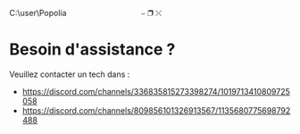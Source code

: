 C:\user\Popolia&nbsp;&nbsp;&nbsp;&nbsp;&nbsp;&nbsp;&nbsp;&nbsp;&nbsp;&nbsp;&nbsp;&nbsp;&nbsp;&nbsp;&nbsp;&nbsp;&nbsp;&nbsp;&nbsp;&nbsp;&nbsp;&nbsp;&nbsp;&nbsp;&nbsp;&nbsp;&nbsp;&nbsp;&nbsp;&nbsp;&nbsp;&nbsp;&nbsp;&nbsp;⎯ ❐ ⤬






# Besoin d'assistance ?                       

Veuillez contacter un tech dans :

- https://discord.com/channels/336835815273398274/1019713410809725058 
- https://discord.com/channels/809856101326913567/1135680775698792488 
